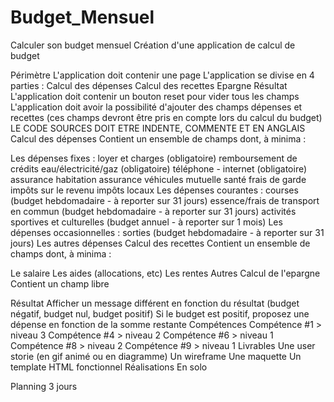 # Budget_Mensuel
Calculer son budget mensuel
Création d'une application de calcul de budget

Périmètre
L'application doit contenir une page
L'application se divise en 4 parties :
Calcul des dépenses
Calcul des recettes
Epargne
Résultat
L'application doit contenir un bouton reset pour vider tous les champs
L'application doit avoir la possibilité d'ajouter des champs dépenses et recettes (ces champs devront être pris en compte lors du calcul du budget)
LE CODE SOURCES DOIT ETRE INDENTE, COMMENTE ET EN ANGLAIS
Calcul des dépenses
Contient un ensemble de champs dont, à minima :

Les dépenses fixes :
loyer et charges (obligatoire)
remboursement de crédits
eau/électricité/gaz (obligatoire)
téléphone - internet (obligatoire)
assurance habitation
assurance véhicules
mutuelle santé
frais de garde
impôts sur le revenu
impôts locaux
Les dépenses courantes :
courses (budget hebdomadaire - à reporter sur 31 jours)
essence/frais de transport en commun (budget hebdomadaire - à reporter sur 31 jours)
activités sportives et culturelles (budget annuel - à reporter sur 1 mois)
Les dépenses occasionnelles :
sorties (budget hebdomadaire - à reporter sur 31 jours)
Les autres dépenses
Calcul des recettes
Contient un ensemble de champs dont, à minima :

Le salaire
Les aides (allocations, etc)
Les rentes
Autres
Calcul de l'epargne
Contient un champ libre

Résultat
Afficher un message différent en fonction du résultat (budget négatif, budget nul, budget positif)
Si le budget est positif, proposez une dépense en fonction de la somme restante
Compétences
Compétence #1 > niveau 3
Compétence #4 > niveau 2
Compétence #6 > niveau 1
Compétence #8 > niveau 2
Compétence #9 > niveau 1
Livrables
Une user storie (en gif animé ou en diagramme)
Un wireframe
Une maquette
Un template HTML fonctionnel
Réalisations
En solo

Planning
3 jours
